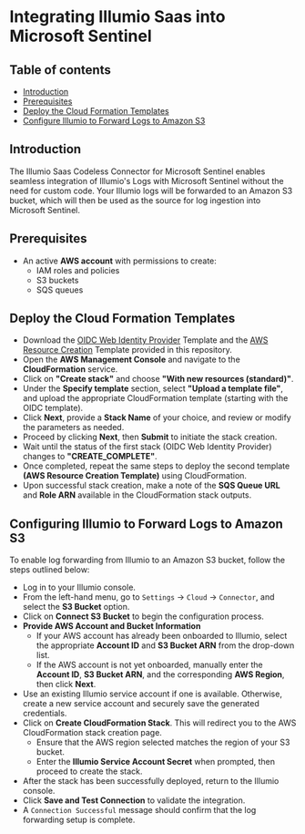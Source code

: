 # Integrating Illumio Saas into Microsoft Sentinel
## Table of contents
- [Introduction](#intro)
- [Prerequisites](#pre)
- [Deploy the Cloud Formation Templates](#template)
- [Configure Illumio to Forward Logs to Amazon S3](#logs)


<a name = "intro">

## Introduction
The Illumio Saas Codeless Connector for Microsoft Sentinel enables seamless integration of Illumio's Logs with Microsoft Sentinel without the need for custom code. Your Illumio logs will be forwarded to an Amazon S3 bucket, which will then be used as the source for log ingestion into Microsoft Sentinel.

<a name = "pre">

## Prerequisites
- An active **AWS account** with permissions to create:
  - IAM roles and policies
  - S3 buckets
  - SQS queues

<a name = "template">
  
## Deploy the Cloud Formation Templates
- Download the [OIDC Web Identity Provider](https://github.com/v-pmalreddy/IllumioSaas/blob/main/OIDCWebIdProvider.json) Template and the [AWS Resource Creation](https://github.com/v-pmalreddy/IllumioSaas/blob/main/IllumioConfig.json) Template provided in this repository.
- Open the **AWS Management Console** and navigate to the **CloudFormation** service.
- Click on **"Create stack"** and choose **"With new resources (standard)"**.
- Under the **Specify template** section, select **"Upload a template file"**, and upload the appropriate CloudFormation template (starting with the OIDC template).
- Click **Next**, provide a **Stack Name** of your choice, and review or modify the parameters as needed.
- Proceed by clicking **Next**, then **Submit** to initiate the stack creation.
- Wait until the status of the first stack (OIDC Web Identity Provider) changes to **"CREATE_COMPLETE"**.
- Once completed, repeat the same steps to deploy the second template **(AWS Resource Creation Template)** using CloudFormation.
- Upon successful stack creation, make a note of the **SQS Queue URL** and **Role ARN** available in the CloudFormation stack outputs.

<a name = "logs">

## Configuring Illumio to Forward Logs to Amazon S3
To enable log forwarding from Illumio to an Amazon S3 bucket, follow the steps outlined below:
- Log in to your Illumio console.
- From the left-hand menu, go to `Settings` → `Cloud` → `Connector`, and select the **S3 Bucket** option.
- Click on **Connect S3 Bucket** to begin the configuration process.
- **Provide AWS Account and Bucket Information**
  - If your AWS account has already been onboarded to Illumio, select the appropriate **Account ID** and **S3 Bucket ARN** from the drop-down list.
  - If the AWS account is not yet onboarded, manually enter the **Account ID**, **S3 Bucket ARN**, and the corresponding **AWS Region**, then click **Next**.
- Use an existing Illumio service account if one is available. Otherwise, create a new service account and securely save the generated credentials.
- Click on **Create CloudFormation Stack**. This will redirect you to the AWS CloudFormation stack creation page.
  - Ensure that the AWS region selected matches the region of your S3 bucket.
  - Enter the **Illumio Service Account Secret** when prompted, then proceed to create the stack.
- After the stack has been successfully deployed, return to the Illumio console.
- Click **Save and Test Connection** to validate the integration.
- A `Connection Successful` message should confirm that the log forwarding setup is complete.
